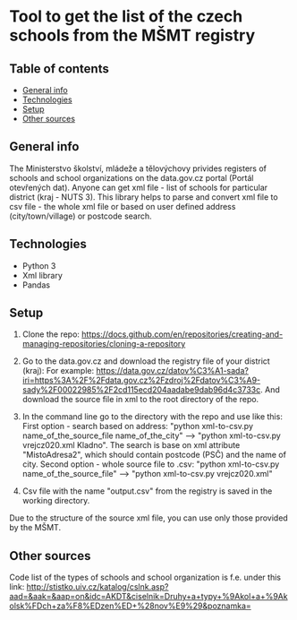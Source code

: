 # Tool to get the list of the czech schools from the MŠMT registry

## Table of contents
* [General info](#general-info)
* [Technologies](#technologies)
* [Setup](#setup)
* [Other sources](#other-sources)

## General info

The Ministerstvo školství, mládeže a tělovýchovy privides registers of schools and school organizations on the  data.gov.cz portal (Portál otevřených dat). Anyone can get xml file - list of schools for particular district (kraj - NUTS 3). This library helps to parse and convert xml file to csv file - the whole xml file or based on user defined address (city/town/village) or postcode search.

## Technologies

* Python 3
* Xml library
* Pandas

## Setup

1. Clone the repo:
https://docs.github.com/en/repositories/creating-and-managing-repositories/cloning-a-repository

2. Go to the data.gov.cz and download the registry file of your district (kraj):
For example: https://data.gov.cz/datov%C3%A1-sada?iri=https%3A%2F%2Fdata.gov.cz%2Fzdroj%2Fdatov%C3%A9-sady%2F00022985%2F2cd115ecd204aadabe9dab96d4c3733c. And download the source file in xml to the root directory of the repo.

3. In the command line go to the directory with the repo and use like this:
First option - search based on address: "python xml-to-csv.py name_of_the_source_file name_of_the_city" --> "python xml-to-csv.py vrejcz020.xml Kladno". The search is base on xml attribute "MistoAdresa2", which should contain postcode (PSČ) and the name of city.
Second option - whole source file to .csv: "python xml-to-csv.py name_of_the_source_file" --> "python xml-to-csv.py vrejcz020.xml"

4. Csv file with the name "output.csv" from the registry is saved in the working directory.

Due to the structure of the source xml file, you can use only those provided by the MŠMT.

## Other sources
Code list of the types of schools and school organization is f.e. under this link:
http://stistko.uiv.cz/katalog/cslnk.asp?aad=&aak=&aap=on&idc=AKDT&ciselnik=Druhy+a+typy+%9Akol+a+%9Akolsk%FDch+za%F8%EDzen%ED+%28nov%E9%29&poznamka=